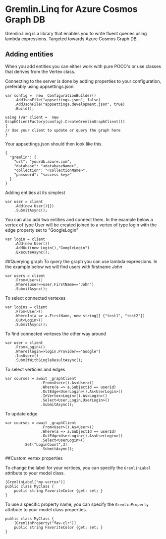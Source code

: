 ﻿# Gremlin.Linq for Azure Cosmos Graph DB

Gremlin.Linq is a library that enables you to write fluent queries using lambda expressions. Targeted towards Azure Cosmos Graph DB.

## Adding entities
When you add entities you can either work with pure POCO's or use classes that derives from the Vertex class.

Connecting to the server is done by adding properties to your configuration, preferably using appsettings.json.

```
var config =  new  ConfigurationBuilder()
	.AddJsonFile("appsettings.json", false)
	.AddJsonFile("appsettings.development.json", true)
	.Build();

using (var client =  new  GraphClientFactory(config).CreateGremlinGraphClient())
{
// Use your client to update or query the graph here
}
```

Your appsettings.json should then look like this.
```
{
  "gremlin": {
    "url": "yourdb.azure.com",
    "database": "<databaseName>",
    "collection": "<collectionName>",
	"password": "<access key>"
  }
}
```

Adding entities at its simplest 

```
var user = client
	.Add(new User(){})
	.SubmitAsync();
```
	
You can also add two entities and connect them. In the example below a vertex of type User will be created joined to a vertex of type login with the edge property set to "GoogleLogin"

```
var login = client
	.Add(new User())
	.AddOut(new Login(),"GoogleLogin")
	.ExecuteAsync();
```

##Querying graph
To query the graph you can use lambda expressions. In the example below we will find users with firstname *John*

```
var users = client
	.From<User>()
	.Where(user=>user.FirstName=="John")
	.SubmitAsync();
```

To select connected vertexes 

```
var logins = client
    .From<User>()
    .WhereIn(a => a.FirstName, new string[] {"test1", "test2"})
	.Out<Login>()
	.SubmitAsync();
```

To find connected vertexes the other way around

```
var user = client
	.From<Login>()
	.Where(login=>login.Provider=="Google")
	.In<User>()
	.SubmitWithSingleResultAsync();
```


To select verticies and edges
```
var courses = await _graphClient
                .From<User>().As<User>()
                .Where(a => a.SubjectId == userId)
                .OutEdge<UserLogin>().As<UserLogin>()
                .InVertex<Login>().As<Login>()
                .Select<User,Login,UserLogin>()
                .SubmitAsync();            
```


To update edge
```
var courses = await _graphClient
                .From<User>().As<User>()
                .Where(a => a.SubjectId == userId)
                .OutEdge<UserLogin>().As<UserLogin>()
                .Select<UserLogin>()
		.Set("LoginCount",3)
                .SubmitAsync();            
```


##Custom vertex properties

To change the label for your vertices, you can specify the `GremlinLabel` attribute to your model class.

```
[GremlinLabel("my-vertex")]
public class MyClass {
	public string FavoriteColor {get; set; }
}
```

To use a specific property name, you can specify the `GremlinProperty` attribute to your model class properties.

```
public class MyClass {
	[GremlinProperty("fav-clr")]
	public string FavoriteColor {get; set; }
}
```

